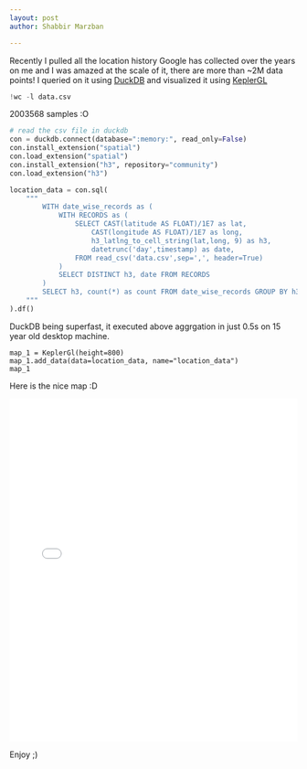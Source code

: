 ```yaml
---
layout: post
author: Shabbir Marzban

---
```

Recently I pulled all the location history Google has collected over the years
on me and I was amazed at the scale of it, there are more than ~2M data points! I queried on it using [DuckDB](https://duckdb.org/) and visualized it using [KeplerGL](https://kepler.gl/)

```python
!wc -l data.csv 
```
2003568 samples :O

```python
# read the csv file in duckdb
con = duckdb.connect(database=":memory:", read_only=False)
con.install_extension("spatial")
con.load_extension("spatial")
con.install_extension("h3", repository="community")
con.load_extension("h3")

location_data = con.sql(
    """
        WITH date_wise_records as (
            WITH RECORDS as (
                SELECT CAST(latitude AS FLOAT)/1E7 as lat,
                    CAST(longitude AS FLOAT)/1E7 as long, 
                    h3_latlng_to_cell_string(lat,long, 9) as h3,
                    datetrunc('day',timestamp) as date,
                FROM read_csv('data.csv',sep=',', header=True)
            )
            SELECT DISTINCT h3, date FROM RECORDS
        )
        SELECT h3, count(*) as count FROM date_wise_records GROUP BY h3
    """
).df()
``` 
DuckDB being superfast, it executed above aggrgation in just 0.5s on 15 year old desktop machine.

``` 
map_1 = KeplerGl(height=800)
map_1.add_data(data=location_data, name="location_data")
map_1
``` 
Here is the nice map :D
<iframe src="{{ '/assets/location_data.html' | relative_url }}" width="100%" height="600px" frameborder="0"></iframe>

Enjoy ;)